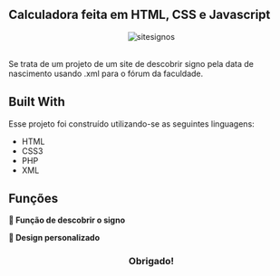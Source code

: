 ## Calculadora feita em HTML, CSS e Javascript

<div align="center">
  <img alt="sitesignos" src="https://i.imgur.com/hjqZm0e.jpg" />
</div>

<br/>

Se trata de um projeto de um site de descobrir signo pela data de nascimento usando .xml para o fórum da faculdade.

## Built With

Esse projeto foi construído utilizando-se as seguintes linguagens:

- HTML
- CSS3
- PHP
- XML

## Funções

**📖 Função de descobrir o signo**

**🎨 Design personalizado**
<div align="center">
  
### Obrigado!
  
</div>

